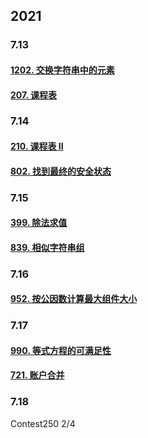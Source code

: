 ## 2021
### 7.13
#### [1202. 交换字符串中的元素](https://leetcode-cn.com/problems/smallest-string-with-swaps/)
#### [207. 课程表](https://leetcode-cn.com/problems/course-schedule/)
### 7.14
#### [210. 课程表 II](https://leetcode-cn.com/problems/course-schedule-ii/)
#### [802. 找到最终的安全状态](https://leetcode-cn.com/problems/find-eventual-safe-states/)
### 7.15
#### [399. 除法求值](https://leetcode-cn.com/problems/evaluate-division/)
#### [839. 相似字符串组](https://leetcode-cn.com/problems/similar-string-groups/)
### 7.16
#### [952. 按公因数计算最大组件大小](https://leetcode-cn.com/problems/largest-component-size-by-common-factor/)
### 7.17
#### [990. 等式方程的可满足性](https://leetcode-cn.com/problems/satisfiability-of-equality-equations/)
#### [721. 账户合并](https://leetcode-cn.com/problems/accounts-merge/)
### 7.18
Contest250 2/4